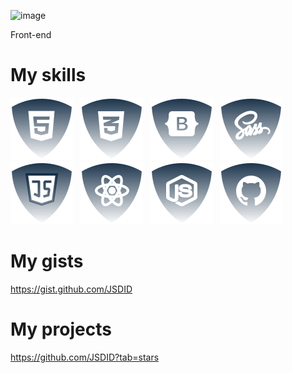 ![image](https://www.leanyou.pl/wp-content/uploads/2020/08/MTM-Methods-Time-Measurement-1024x390.jpg)

Front-end 

# My skills

![html5](./img/html.svg) &nbsp;
![css](./img/css.svg) &nbsp;
![Botstrap](./img/bootstrap.svg) &nbsp;
![Sass](./img/sass.svg) &nbsp;
![JS](./img/js.svg) &nbsp;
![ReactJS](./img/reactjs.svg) &nbsp;
![NodeJS](./img/nodejs.svg) &nbsp;
![Github](./img/github.svg) &nbsp;

# My gists

https://gist.github.com/JSDID

# My projects

https://github.com/JSDID?tab=stars



